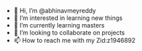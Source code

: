 - 👋 Hi, I’m @abhinavmeyreddy
- 👀 I’m interested in learning new things
- 🌱 I’m currently learning masters
- 💞️ I’m looking to collaborate on projects
- 📫 How to reach me with my Zid:z1946892

<!---
abhinavmeyreddy/abhinavmeyreddy is a ✨ special ✨ repository because its `README.md` (this file) appears on your GitHub profile.
You can click the Preview link to take a look at your changes.
--->
